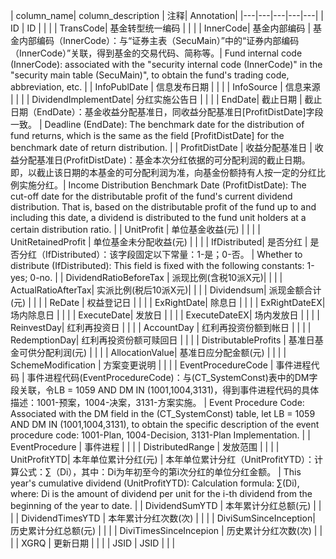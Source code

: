 | column_name| column_description | 注释| Annotation|
|---|---|---|---|---|
| ID | ID | | |
| TransCode| 基金转型统一编码 | | |
| InnerCode| 基金内部编码 | 基金内部编码（InnerCode）：与“证券主表（SecuMain）”中的“证券内部编码（InnerCode）”关联，得到基金的交易代码、简称等。| Fund internal code (InnerCode): associated with the "security internal code (InnerCode)" in the "security main table (SecuMain)", to obtain the fund's trading code, abbreviation, etc. |
| InfoPublDate | 信息发布日期 | | |
| InfoSource | 信息来源 | | |
| DividendImplementDate| 分红实施公告日 | | |
| EndDate| 截止日期 | 截止日期（EndDate）：基金收益分配基准日，同收益分配基准日[ProfitDistDate]字段一致。 | Deadline (EndDate): The benchmark date for the distribution of fund returns, which is the same as the field [ProfitDistDate] for the benchmark date of return distribution. |
| ProfitDistDate | 收益分配基准日 | 收益分配基准日(ProfitDistDate)：基金本次分红依据的可分配利润的截止日期。即，以截止该日期的本基金的可分配利润为准，向基金份额持有人按一定的分红比例实施分红。| Income Distribution Benchmark Date (ProfitDistDate): The cut-off date for the distributable profit of the fund's current dividend distribution. That is, based on the distributable profit of the fund up to and including this date, a dividend is distributed to the fund unit holders at a certain distribution ratio. |
| UnitProfit | 单位基金收益(元) | | |
| UnitRetainedProfit | 单位基金未分配收益(元) | | |
| IfDistributed| 是否分红 | 是否分红（IfDistributed）：该字段固定以下常量：1-是；0-否。 | Whether to distribute (IfDistributed): This field is fixed with the following constants: 1-yes; 0-no. |
| DividendRatioBeforeTax | 派现比例(含税10派X元)| | |
| ActualRatioAfterTax| 实派比例(税后10派X元)| | |
| Dividendsum| 派现金额合计(元) | | |
| ReDate | 权益登记日 | | |
| ExRightDate| 除息日 | | |
| ExRightDateEX| 场内除息日 | | |
| ExecuteDate| 发放日 | | |
| ExecuteDateEX| 场内发放日 | | |
| ReinvestDay| 红利再投资日 | | |
| AccountDay | 红利再投资份额到帐日 | | |
| RedemptionDay| 红利再投资份额可赎回日 | | |
| DistributableProfits | 基准日基金可供分配利润(元) | | |
| AllocationValue| 基准日应分配金额(元) | | |
| SchemeModification | 方案变更说明 | | |
| EventProcedureCode | 事件进程代码 | 事件进程代码(EventProcedureCode)：与(CT_SystemConst)表中的DM字段关联，令LB = 1059 AND DM IN (1001,1004,3131)，得到事件进程代码的具体描述：1001-预案，1004-决案，3131-方案实施。 | Event Procedure Code: Associated with the DM field in the (CT_SystemConst) table, let LB = 1059 AND DM IN (1001,1004,3131), to obtain the specific description of the event procedure code: 1001-Plan, 1004-Decision, 3131-Plan Implementation. |
| EventProcedure | 事件进程 | | |
| DistributedRange | 发放范围 | | |
| UnitProfitYTD| 本年单位累计分红(元) | 本年单位累计分红（UnitProfitYTD）：计算公式：∑（Di），其中：Di为年初至今的第i次分红的单位分红金额。 | This year's cumulative dividend (UnitProfitYTD): Calculation formula: ∑(Di), where: Di is the amount of dividend per unit for the i-th dividend from the beginning of the year to date. |
| DividendSumYTD | 本年累计分红总额(元) | | |
| DividendTimesYTD | 本年累计分红次数(次) | | |
| DiviSumSinceInception| 历史累计分红总额(元) | | |
| DiviTimesSinceIncepion | 历史累计分红次数(次) | | |
| XGRQ | 更新日期 | | |
| JSID | JSID | | |